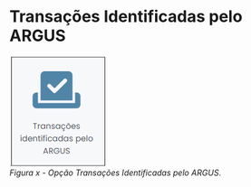 # Transações Identificadas pelo ARGUS

![](img/TransaçõesIdentificadasARGUS.png)<br>
*Figura x - Opção Transações Identificadas pelo ARGUS*. <br><br>



